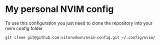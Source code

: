 # My personal NVIM config

To use this configuration you just need to clone the repository into your nvim config folder

    git clone git@github.com:vitorwdson/nvim-config.git ~/.config/nvim/

